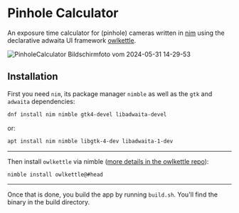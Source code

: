 # Pinhole Calculator

An exposure time calculator for (pinhole) cameras written in [nim](https://nim-lang.org/) using the declarative adwaita UI framework [owlkettle](https://can-lehmann.github.io/owlkettle/README.html).

![PinholeCalculator  Bildschirmfoto vom 2024-05-31 14-29-53](https://github.com/nylki/PinholeCalculator/assets/1710598/f5c38225-875c-47d3-9a56-cbaeeabce49e)


## Installation

First you need `nim`, its package manager `nimble` as well as the `gtk` and `adwaita` dependencies:

```.sh
dnf install nim nimble gtk4-devel libadwaita-devel
```

or:

```.sh
apt install nim nimble libgtk-4-dev libadwaita-1-dev
```

-------------------------

Then install `owlkettle` via nimble ([more details in the owlkettle repo](https://can-lehmann.github.io/owlkettle/docs/installation.html)):

```.sh
nimble install owlkettle@#head
```

-------------------------

Once that is done, you build the app by running `build.sh`. You'll find the binary in the build directory.
